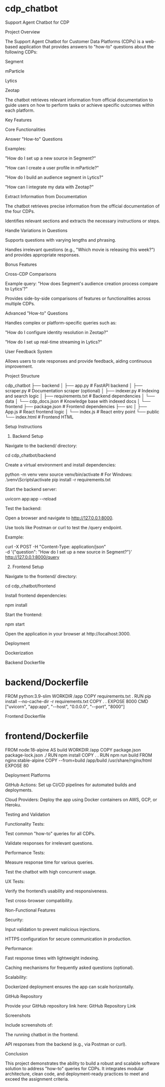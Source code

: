 # cdp_chatbot
Support Agent Chatbot for CDP

Project Overview

The Support Agent Chatbot for Customer Data Platforms (CDPs) is a web-based application that provides answers to "how-to" questions about the following CDPs:

Segment

mParticle

Lytics

Zeotap

The chatbot retrieves relevant information from official documentation to guide users on how to perform tasks or achieve specific outcomes within each platform.

Key Features

Core Functionalities

Answer "How-to" Questions

Examples:

"How do I set up a new source in Segment?"

"How can I create a user profile in mParticle?"

"How do I build an audience segment in Lytics?"

"How can I integrate my data with Zeotap?"

Extract Information from Documentation

The chatbot retrieves precise information from the official documentation of the four CDPs.

Identifies relevant sections and extracts the necessary instructions or steps.

Handle Variations in Questions

Supports questions with varying lengths and phrasing.

Handles irrelevant questions (e.g., "Which movie is releasing this week?") and provides appropriate responses.

Bonus Features

Cross-CDP Comparisons

Example query: "How does Segment's audience creation process compare to Lytics'?"

Provides side-by-side comparisons of features or functionalities across multiple CDPs.

Advanced "How-to" Questions

Handles complex or platform-specific queries such as:

"How do I configure identity resolution in Zeotap?"

"How do I set up real-time streaming in Lytics?"

User Feedback System

Allows users to rate responses and provide feedback, aiding continuous improvement.

Project Structure

cdp_chatbot
├── backend
│    ├── app.py               # FastAPI backend
│    ├── scraper.py           # Documentation scraper (optional)
│    ├── indexer.py           # Indexing and search logic
│    ├── requirements.txt     # Backend dependencies
│    └── data
│         └── cdp_docs.json   # Knowledge base with indexed docs
│
└── frontend
     ├── package.json         # Frontend dependencies
     ├── src
     │    ├── App.js          # React frontend logic
     │    └── index.js        # React entry point
     └── public
          └── index.html      # Frontend HTML

Setup Instructions

1. Backend Setup

Navigate to the backend/ directory:

cd cdp_chatbot/backend

Create a virtual environment and install dependencies:

python -m venv venv
source venv/bin/activate   # For Windows: .\venv\Scripts\activate
pip install -r requirements.txt

Start the backend server:

uvicorn app:app --reload

Test the backend:

Open a browser and navigate to http://127.0.0.1:8000.

Use tools like Postman or curl to test the /query endpoint.

Example:

curl -X POST -H "Content-Type: application/json" \
-d '{"question": "How do I set up a new source in Segment?"}' \
http://127.0.0.1:8000/query

2. Frontend Setup

Navigate to the frontend/ directory:

cd cdp_chatbot/frontend

Install frontend dependencies:

npm install

Start the frontend:

npm start

Open the application in your browser at http://localhost:3000.

Deployment

Dockerization

Backend Dockerfile

# backend/Dockerfile
FROM python:3.9-slim
WORKDIR /app
COPY requirements.txt .
RUN pip install --no-cache-dir -r requirements.txt
COPY . .
EXPOSE 8000
CMD ["uvicorn", "app:app", "--host", "0.0.0.0", "--port", "8000"]

Frontend Dockerfile

# frontend/Dockerfile
FROM node:18-alpine AS build
WORKDIR /app
COPY package.json package-lock.json ./
RUN npm install
COPY . .
RUN npm run build
FROM nginx:stable-alpine
COPY --from=build /app/build /usr/share/nginx/html
EXPOSE 80

Deployment Platforms

GitHub Actions: Set up CI/CD pipelines for automated builds and deployments.

Cloud Providers: Deploy the app using Docker containers on AWS, GCP, or Heroku.

Testing and Validation

Functionality Tests:

Test common "how-to" queries for all CDPs.

Validate responses for irrelevant questions.

Performance Tests:

Measure response time for various queries.

Test the chatbot with high concurrent usage.

UX Tests:

Verify the frontend’s usability and responsiveness.

Test cross-browser compatibility.

Non-Functional Features

Security:

Input validation to prevent malicious injections.

HTTPS configuration for secure communication in production.

Performance:

Fast response times with lightweight indexing.

Caching mechanisms for frequently asked questions (optional).

Scalability:

Dockerized deployment ensures the app can scale horizontally.

GitHub Repository

Provide your GitHub repository link here:
GitHub Repository Link

Screenshots

Include screenshots of:

The running chatbot in the frontend.

API responses from the backend (e.g., via Postman or curl).

Conclusion

This project demonstrates the ability to build a robust and scalable software solution to address "how-to" queries for CDPs. It integrates modular architecture, clean code, and deployment-ready practices to meet and exceed the assignment criteria.

